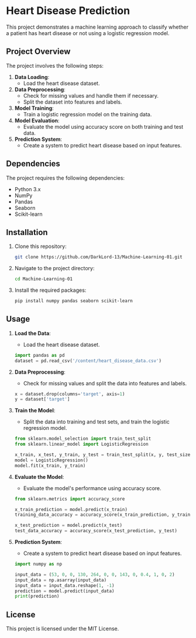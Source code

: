 # Heart Disease Prediction

This project demonstrates a machine learning approach to classify whether a patient has heart disease or not using a logistic regression model.

## Project Overview

The project involves the following steps:
1. **Data Loading**:
    - Load the heart disease dataset.
2. **Data Preprocessing**:
    - Check for missing values and handle them if necessary.
    - Split the dataset into features and labels.
3. **Model Training**:
    - Train a logistic regression model on the training data.
4. **Model Evaluation**:
    - Evaluate the model using accuracy score on both training and test data.
5. **Prediction System**:
    - Create a system to predict heart disease based on input features.

## Dependencies

The project requires the following dependencies:
- Python 3.x
- NumPy
- Pandas
- Seaborn
- Scikit-learn

## Installation

1. Clone this repository:
    ```sh
    git clone https://github.com/DarkLord-13/Machine-Learning-01.git
    ```

2. Navigate to the project directory:
    ```sh
    cd Machine-Learning-01
    ```

3. Install the required packages:
    ```sh
    pip install numpy pandas seaborn scikit-learn
    ```

## Usage

1. **Load the Data**:
    - Load the heart disease dataset.
    ```python
    import pandas as pd
    dataset = pd.read_csv('/content/heart_disease_data.csv')
    ```

2. **Data Preprocessing**:
    - Check for missing values and split the data into features and labels.
    ```python
    x = dataset.drop(columns='target', axis=1)
    y = dataset['target']
    ```

3. **Train the Model**:
    - Split the data into training and test sets, and train the logistic regression model.
    ```python
    from sklearn.model_selection import train_test_split
    from sklearn.linear_model import LogisticRegression

    x_train, x_test, y_train, y_test = train_test_split(x, y, test_size=0.1, random_state=2, stratify=y)
    model = LogisticRegression()
    model.fit(x_train, y_train)
    ```

4. **Evaluate the Model**:
    - Evaluate the model's performance using accuracy score.
    ```python
    from sklearn.metrics import accuracy_score

    x_train_prediction = model.predict(x_train)
    training_data_accuracy = accuracy_score(x_train_prediction, y_train)

    x_test_prediction = model.predict(x_test)
    test_data_accuracy = accuracy_score(x_test_prediction, y_test)
    ```

5. **Prediction System**:
    - Create a system to predict heart disease based on input features.
    ```python
    import numpy as np

    input_data = (53, 0, 0, 130, 264, 0, 0, 143, 0, 0.4, 1, 0, 2)
    input_data = np.asarray(input_data)
    input_data = input_data.reshape(1, -1)
    prediction = model.predict(input_data)
    print(prediction)
    ```

## License

This project is licensed under the MIT License.
